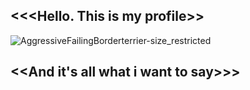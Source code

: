 <<<Hello. This is my profile>>
-
![AggressiveFailingBorderterrier-size_restricted](https://user-images.githubusercontent.com/112687355/201560526-dad5ad00-d6e5-451c-b795-85979b652ff9.gif) 

<<And it's all what i want to say>>>
-

